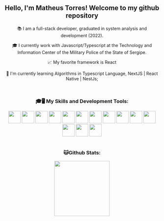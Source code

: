 <h2 align="center">Hello, I'm Matheus Torres! Welcome to my github repository</h3>
<h4></h4>
<p align="center">📚 I am a full-stack developer, graduated in system analysis and development (2022).</p>
<p align="center">🎓 I currently work with Javascript/Typescript at the Technology and Information Center of the Military Police of the State of Sergipe.</p>
<p align="center">📈 My favorite framework is React</p>
<p align="center">🌱 I'm currently learning Algorithms in Typescript Language, NextJS | React Native | NestJs;</p>
<br>
<h3 align="center">
 🎓🖥️ My Skills and Development Tools:
</h3>
<div align="center" style="display: inline_block">
  <img loading="lazy"  src="https://cdn.jsdelivr.net/gh/devicons/devicon/icons/html5/html5-original.svg" width="40" height="40"/> 
  <img loading="lazy"  src="https://cdn.jsdelivr.net/gh/devicons/devicon/icons/css3/css3-original.svg" width="40" height="40"/> 
  <img loading="lazy" src="https://cdn.jsdelivr.net/gh/devicons/devicon/icons/bootstrap/bootstrap-original.svg" width="40" height="40"/> 
  <img loading="lazy" src="https://cdn.jsdelivr.net/gh/devicons/devicon/icons/tailwindcss/tailwindcss-plain.svg" width="40" height="40"/> 
  <img loading="lazy" src="https://cdn.jsdelivr.net/gh/devicons/devicon/icons/javascript/javascript-original.svg" width="40" height="40"/> 
  <img loading="lazy" src="https://cdn.jsdelivr.net/gh/devicons/devicon/icons/typescript/typescript-original.svg" width="40" height="40"/> 
  <img loading="lazy" src="https://cdn.jsdelivr.net/gh/devicons/devicon/icons/react/react-original.svg" width="40" height="40"/> 
  <img loading="lazy" src="https://cdn.jsdelivr.net/gh/devicons/devicon/icons/nodejs/nodejs-original.svg" width="40" height="40"/> 
  <img loading="lazy" src="https://cdn.jsdelivr.net/gh/devicons/devicon/icons/mongodb/mongodb-original.svg" width="40" height="40"/> 
  <img loading="lazy" src="https://cdn.jsdelivr.net/gh/devicons/devicon/icons/nestjs/nestjs-plain.svg" width="40" height="40"/> 
  <img loading="lazy" src="https://cdn.jsdelivr.net/gh/devicons/devicon/icons/graphql/graphql-plain.svg" width="40" height="40"/> 
  <img loading="lazy" src="https://cdn.jsdelivr.net/gh/devicons/devicon/icons/redux/redux-original.svg" width="40" height="40"/> 
  <img loading="lazy" src="https://cdn.jsdelivr.net/gh/devicons/devicon/icons/nextjs/nextjs-original.svg" width="40" height="40"/> 
  <img loading="lazy" src="https://cdn.jsdelivr.net/gh/devicons/devicon/icons/figma/figma-original.svg" width="40" height="40"/> 
</div>
<br>
<h3 align="center">
  🐱Github Stats:
</h3>
<div align="center" style="display: inline_block">
<a href="https://github.com/MatheusTorresDev97">
<img loading="lazy" height="180em" src="https://github-readme-stats.vercel.app/api/top-langs/?username=MatheusTorresDev97&layout=compact&langs_count=7&theme=dark"/>
</div>
